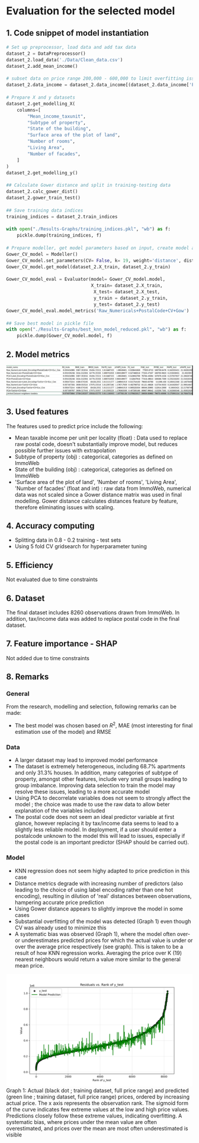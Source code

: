 # Evaluation for the selected model

## 1. Code snippet of model instantiation

```python
# Set up preprocessor, load data and add tax data
dataset_2 = DataPreprocessor()
dataset_2.load_data('./Data/Clean_data.csv')
dataset_2.add_mean_income()

# subset data on price range 200,000 - 600,000 to limit overfitting issue
dataset_2.data_income = dataset_2.data_income[(dataset_2.data_income['Price'] >= 200000) & (dataset_2.data_income['Price'] <= 600000)]

# Prepare X and y datasets
dataset_2.get_modelling_X(
    columns=[
        "Mean_income_taxunit",
        "Subtype of property",
        "State of the building",
        "Surface area of the plot of land",
        "Number of rooms",
        "Living Area",
        "Number of facades",
    ]
)
dataset_2.get_modelling_y()

## Calculate Gower distance and split in training-testing data
dataset_2.calc_gower_dist()
dataset_2.gower_train_test()

## Save training data indices
training_indices = dataset_2.train_indices

with open("./Results-Graphs/training_indices.pkl", "wb") as f:
    pickle.dump(training_indices, f)

# Prepare modeller, get model parameters based on input, create model and evaluate using evaluator
Gower_CV_model = Modeller()
Gower_CV_model.set_parameters(CV= False, k= 19, weight='distance', distance="Gower")
Gower_CV_model.get_model(dataset_2.X_train, dataset_2.y_train)

Gower_CV_model_eval = Evaluator(model= Gower_CV_model.model,
                                X_train= dataset_2.X_train,
                                 X_test= dataset_2.X_test,
                                 y_train = dataset_2.y_train,
                                 y_test= dataset_2.y_test)
Gower_CV_model_eval.model_metrics('Raw_Numericals+PostalCode+CV+Gow')

## Save best model in pickle file
with open("./Results-Graphs/best_knn_model_reduced.pkl", "wb") as f:
    pickle.dump(Gower_CV_model.model, f)
```

## 2. Model metrics

![evaluation_metrics](./Results-Graphs/table.JPG)

## 3. Used features

The features used to predict price include the following:
- Mean taxable income per unit per locality (float) : Data used to replace raw postal code, doesn't substantially improve model, but reduces possible further issues with extrapolation
- Subtype of property (obj) : categorical, categories as defined on ImmoWeb
- State of the building (obj) : categorical, categories as defined on ImmoWeb
- 'Surface area of the plot of land', 'Number of rooms', 'Living Area', 'Number of facades' (float and int) : raw data from ImmoWeb, numerical data was not scaled since a Gower distance matrix was used in final modelling. Gower distance calculates distances feature by feature, therefore eliminating issues with scaling.

## 4. Accuracy computing 

- Splitting data in 0.8 - 0.2 training - test sets
- Using 5 fold CV gridsearch for hyperparameter tuning

## 5. Efficiency

Not evaluated due to time constraints

## 6. Dataset

The final dataset includes 8260 observations drawn from ImmoWeb. 
In addition, tax/income data was added to replace postal code in the final dataset.

## 7. Feature importance - SHAP

Not added due to time constraints

## 8. Remarks

### General

From the research, modelling and selection, following remarks can be made:
- The best model was chosen based on $R^2$, MAE (most interesting for final estimation use of the model) and RMSE

### Data

- A larger dataset may lead to improved model performance
- The dataset is extremely heterogeneous, including 68.7% apartments and only 31.3% houses. In addition, many categories of subtype of property, amongst other features, include very small groups leading to group imbalance. Improving data selection to train the model may resolve these issues, leading to a more accurate model
- Using PCA to decorrelate variables does not seem to strongly affect the model ; the choice was made to use the raw data to allow beter explanation of the variables included
- The postal code does not seem an ideal predictor variable at first glance, however replacing it by tax/income data seems to lead to a slightly less reliable model. In deployment, if a user should enter a postalcode unknown to the model this will lead to issues, especially if the postal code is an important predictor (SHAP should be carried out).

### Model

- KNN regression does not seem highy adapted to price prediction in this case
- Distance metrics degrade with increasing number of predictors (also leading to the choice of using label encoding rather than one hot encoding), resulting in dilution of 'real' distances between observations, hampering accurate price prediction
- Using Gower distance appears to slightly improve the model in some cases
- Substantial overfitting of the model was detected (Graph 1) even though CV was already used to minimize this
- A systematic bias was observed (Graph 1), where the model often over- or underestimates predicted prices for which the actual value is under or over the average price respectively (see graph). This is taken to be a result of how KNN regression works. Averaging the price over K (19) nearest neighbours would return a value more similar to the general mean price.


![Price vs. rank ; training dataset ; actual value and predicted](./Results-Graphs/resid_train.png)
Graph 1: Actual (black dot ; training dataset, full price range) and predicted (green line ; training dataset, full price range) prices, ordered by increasing actual price. The x axis represents the observation rank. The sigmoid form of the curve indicates few extreme values at the low and high price values. Predictions closely follow these extreme values, indicating overfitting. A systematic bias, where prices under the mean value are often overestimated, and prices over the mean are most often underestimated is visible



